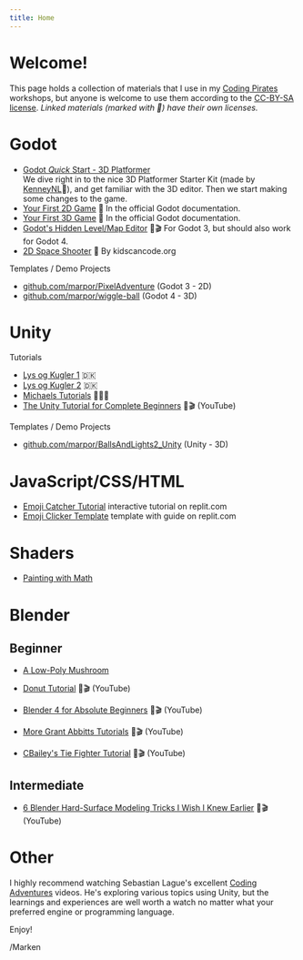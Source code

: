 ```yaml
---
title: Home
---
```

# Welcome!

This page holds a collection of materials that I use in my [Coding Pirates](https://codingpirates.dk/) workshops, but anyone is welcome to use them according to the [CC-BY-SA license](https://creativecommons.org/licenses/by-sa/4.0/). _Linked materials (marked with 🔗) have their own licenses._

# Godot

* [Godot _Quick_ Start - 3D Platformer](godot/quick_start_3d_platformer/index.md)  
  We dive right in to the nice 3D Platformer Starter Kit (made by [KenneyNL](https://github.com/KenneyNL/Starter-Kit-3D-Platformer)🔗), and get familiar with the 3D editor. Then we start making some changes to the game.  
* [Your First 2D Game](https://docs.godotengine.org/en/stable/getting_started/first_2d_game/index.html) 🔗 In the official Godot documentation.
* [Your First 3D Game](https://docs.godotengine.org/en/stable/getting_started/first_3d_game/index.html) 🔗 In the official Godot documentation.
* [Godot's Hidden Level/Map Editor](https://www.youtube.com/watch?v=BUjCtwLO0S8) 🔗🎬 For Godot 3, but should also work for Godot 4.
* [2D Space Shooter](https://kidscancode.org/godot_recipes/4.x/games/first_2d/index.html) 🔗 By kidscancode.org

Templates / Demo Projects

* [github.com/marpor/PixelAdventure](https://github.com/marpor/PixelAdventure) (Godot 3 - 2D)
* [github.com/marpor/wiggle-ball](https://github.com/marpor/wiggle-ball) (Godot 4 - 3D)

# Unity

Tutorials

* [Lys og Kugler 1](unity/lights_and_balls1/index.md) 🇩🇰
* [Lys og Kugler 2](unity/lights_and_balls2/index.md) 🇩🇰
* [Michaels Tutorials](https://github.com/mhfalken/unity) 🔗🇩🇰
* [The Unity Tutorial for Complete Beginners](https://www.youtube.com/watch?v=XtQMytORBmM) 🔗🎬 (YouTube)

Templates / Demo Projects

* [github.com/marpor/BallsAndLights2_Unity](https://github.com/marpor/BallsAndLights2_Unity) (Unity - 3D)

# JavaScript/CSS/HTML

* [Emoji Catcher Tutorial](https://replit.com/@marpor/Emoji-Catcher-Tutorial) interactive tutorial on replit.com
* [Emoji Clicker Template](https://replit.com/@marpor/Emoji-Clicker) template with guide on replit.com

<!-- [Emoji Catcher Tutorial](emoji-catcher) -->

# Shaders

* [Painting with Math](shaders/painting_with_math_sdf/index.md)

# Blender

## Beginner

* [A Low-Poly Mushroom](blender/mushroom.md)

* [Donut Tutorial](https://www.youtube.com/watch?v=B0J27sf9N1Y) 🔗🎬 (YouTube)
* [Blender 4 for Absolute Beginners](https://www.youtube.com/watch?v=lLqep5Q4MiI&ab_channel=GrantAbbitt%28Gabbitt%29) 🔗🎬 (YouTube)
* [More Grant Abbitts Tutorials](https://www.youtube.com/@grabbitt/playlists) 🔗🎬 (YouTube)
* [CBailey's Tie Fighter Tutorial](https://www.youtube.com/watch?v=SVl_tlbGrh4&ab_channel=CBaileyFilm) 🔗🎬 (YouTube)

## Intermediate

* [6 Blender Hard-Surface Modeling Tricks I Wish I Knew Earlier](https://www.youtube.com/watch?v=Ml2t8uxPAQU&ab_channel=CGBoost)  🔗🎬 (YouTube)

# Other

I highly recommend watching Sebastian Lague's excellent [Coding Adventures](https://www.youtube.com/@SebastianLague) videos. He's exploring various topics using Unity, but the learnings and experiences are well worth a watch no matter what your preferred engine or programming language.

Enjoy!

/Marken
